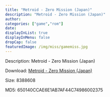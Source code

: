 ```yaml
---
title: "Metroid - Zero Mission (Japan)"
description: "Metroid - Zero Mission (Japan)"
author: 
categories: ["game","rom"]
date: 
displayInList: true
displayInMenu: false
dropCap: false
featuredImage: /img/miss/gamemiss.jpg
---
```


Description: Metroid - Zero Mission (Japan)

Download: <a style="text-decoration:underline;" href="https://mega.nz/#!LeZGgIrI!uylVyaOgm4vZ_DyWEJSFSh5_2_JkwpFqPkJLXcenFyo" target = "_blank" rel = "nofollow" > Metroid - Zero Mission (Japan)</a>

Size: 8388608

MD5: 650140CCAE6E1AB7AF44C74986002375


